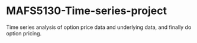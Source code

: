 # MAFS5130-Time-series-project
Time series analysis of option price data and underlying data, and finally do option pricing.

